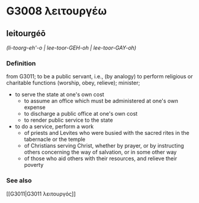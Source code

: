 # G3008 λειτουργέω

## leitourgéō

_(li-toorg-eh'-o | lee-toor-GEH-oh | lee-toor-GAY-oh)_

### Definition

from G3011; to be a public servant, i.e., (by analogy) to perform religious or charitable functions (worship, obey, relieve); minister; 

- to serve the state at one's own cost
  - to assume an office which must be administered at one's own expense
  - to discharge a public office at one's own cost
  - to render public service to the state
- to do a service, perform a work
  - of priests and Levites who were busied with the sacred rites in the tabernacle or the temple
  - of Christians serving Christ, whether by prayer, or by instructing others concerning the way of salvation, or in some other way
  - of those who aid others with their resources, and relieve their poverty

### See also

[[G3011|G3011 λειτουργός]]
